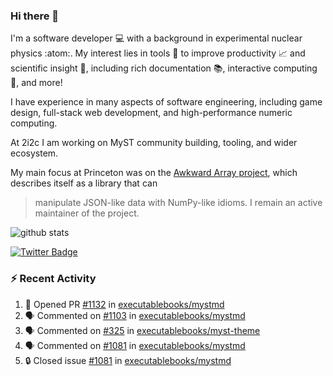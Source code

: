 ### Hi there 👋 

I'm a software developer 💻 with a background in experimental nuclear physics :atom:. My interest lies in tools :wrench: to improve productivity :chart_with_upwards_trend: and scientific insight :telescope:, including rich documentation 📚, interactive computing 🧮, and more! 

I have experience in many aspects of software engineering, including game design, full-stack web development, and high-performance numeric computing. 

At 2i2c I am working on MyST community building, tooling, and wider ecosystem. 

My main focus at Princeton was on the [Awkward Array project](awkward-array.org/), which describes itself as a library that can 
> manipulate JSON-like data with NumPy-like idioms. I remain an active maintainer of the project. 

![github stats](https://github-readme-stats.vercel.app/api?username=agoose77&show_icons=true&hide_rank=true&hide_title=true&bg_color=30,e76445,904e95&text_color=efe3ec&icon_color=efe3ec)
<!--
**agoose77/agoose77** is a ✨ _special_ ✨ repository because its `README.md` (this file) appears on your GitHub profile.

Here are some ideas to get you started:

- 🔭 I’m currently working on ...
- 🌱 I’m currently learning ...
- 👯 I’m looking to collaborate on ...
- 🤔 I’m looking for help with ...
- 💬 Ask me about ...
- 📫 How to reach me: ...
- 😄 Pronouns: ...
- ⚡ Fun fact: ...
-->

[![Twitter Badge](https://img.shields.io/twitter/follow/agoose77?style=flat-square&logo=Twitter&logoColor=white&color=cornflowerblue)](https://twitter.com/agoose77)

### :zap: Recent Activity

<!--START_SECTION:activity-->
1. 💪 Opened PR [#1132](https://github.com/executablebooks/mystmd/pull/1132) in [executablebooks/mystmd](https://github.com/executablebooks/mystmd)
2. 🗣 Commented on [#1103](https://github.com/executablebooks/mystmd/issues/1103#issuecomment-2063618625) in [executablebooks/mystmd](https://github.com/executablebooks/mystmd)
3. 🗣 Commented on [#325](https://github.com/executablebooks/myst-theme/pull/325#issuecomment-2063608324) in [executablebooks/myst-theme](https://github.com/executablebooks/myst-theme)
4. 🗣 Commented on [#1081](https://github.com/executablebooks/mystmd/issues/1081#issuecomment-2063607510) in [executablebooks/mystmd](https://github.com/executablebooks/mystmd)
5. 🔒 Closed issue [#1081](https://github.com/executablebooks/mystmd/issues/1081) in [executablebooks/mystmd](https://github.com/executablebooks/mystmd)
<!--END_SECTION:activity-->
